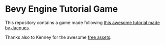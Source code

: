 # Bevy Engine Tutorial Game

This repository contains a game made following [this awesome tutorial made by Jacques](https://youtube.com/playlist?list=PLVnntJRoP85JHGX7rGDu6LaF3fmDDbqyd&si=ACooIbBNHRAhlN1P).

Thanks also to Kenney for the awesome [free assets](https://www.kenney.nl/).